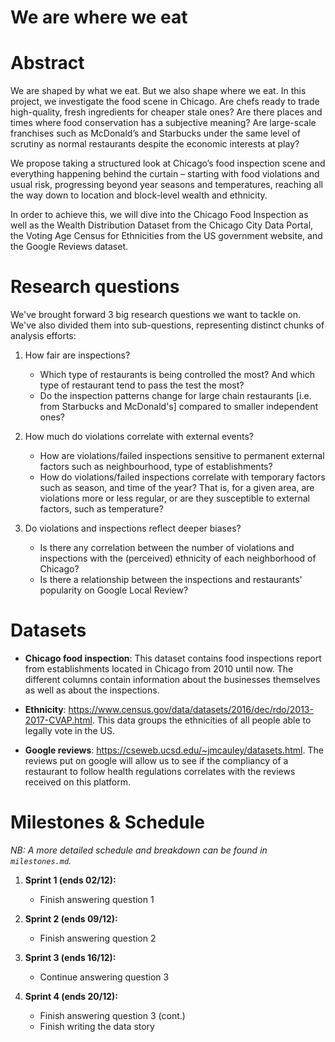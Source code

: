 # We are where we eat

# Abstract
We are shaped by what we eat. But we also shape where we eat.  In this project, we investigate the food scene in Chicago. Are chefs ready to trade high-quality, fresh ingredients for cheaper stale ones? Are there places and times where food conservation has a subjective meaning? Are large-scale franchises such as McDonald’s and Starbucks under the same level of scrutiny as normal restaurants despite the economic interests at play? 

We propose taking a structured look at Chicago’s food inspection scene and everything happening behind the curtain – starting with food violations and usual risk, progressing beyond year seasons and temperatures, reaching all the way down to location and block-level wealth and ethnicity.

In order to achieve this, we will dive into the Chicago Food Inspection as well as the Wealth Distribution Dataset from the Chicago City Data Portal, the Voting Age Census for Ethnicities from the US government website, and the Google Reviews dataset.

# Research questions
We've brought forward 3 big research questions we want to tackle on. We've also divided them into sub-questions, representing distinct chunks of analysis efforts:
1. How fair are inspections?
	- Which type of restaurants is being controlled the most? And which type of restaurant tend to pass the test the most? 
	- Do the inspection patterns change for large chain restaurants [i.e. from Starbucks and McDonald's] compared to smaller independent ones? 

2. How much do violations correlate with external events?
	- How are violations/failed inspections sensitive to permanent external factors such as neighbourhood, type of establishments?
	- How do violations/failed inspections correlate with temporary factors such as season, and time of the year? That is, for a given area, are violations more or less regular, or are they susceptible to external factors, such as temperature?

3. Do violations and inspections reflect deeper biases?
	- Is there any correlation between the number of violations and inspections with the (perceived) ethnicity of each neighborhood of Chicago?
	- Is there a relationship between the inspections and restaurants' popularity on Google Local Review?

# Datasets
- **Chicago food inspection**: This dataset contains food inspections report from establishments located in Chicago from 2010 until now. The different columns contain information about the businesses themselves as well as about the inspections. 

- **Ethnicity**:  https://www.census.gov/data/datasets/2016/dec/rdo/2013-2017-CVAP.html. This data groups the ethnicities of all people able to legally vote in the US. 

- **Google reviews**:  https://cseweb.ucsd.edu/~jmcauley/datasets.html. The reviews put on google will allow us to see if the compliancy of a restaurant to follow health regulations correlates with the reviews received on this platform.

# Milestones & Schedule
*NB: A more detailed schedule and breakdown can be found in `milestones.md`.*

1. **Sprint 1 (ends 02/12):** 
   - Finish answering question 1

2. **Sprint 2 (ends 09/12):**
   - Finish answering question 2
   
3. **Sprint 3 (ends 16/12):**
   - Continue answering question 3

4. **Sprint 4 (ends 20/12):**
   - Finish answering question 3 (cont.)
   - Finish writing the data story


